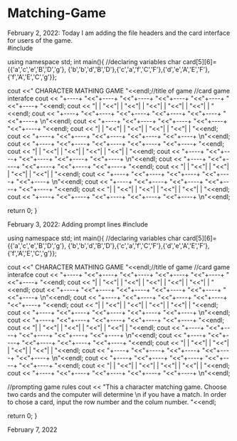 # Matching-Game
February 2, 2022: Today I am adding the file headers and the card interface for users of the game.  
#include <iostream>

using namespace std;
int main(){
  //declaring variables 
  char card[5][6]={{'a','c','e','B','D','g'},
  {'b','b','d','B','D'},{'c','a','f','C','F'},{'d','e','A','E','F'},{'f','A','E','C','g'}};

cout <<"       CHARACTER MATHING GAME  "<<endl;//title of game
//card game interafce
cout << "+----+  "<<"+----+  "<<"+----+  "<<"+----+  "<<"+----+  "<<"+----+  "<<endl;
cout << "|    |  "<<"|    |  "<<"|    |  "<<"|    |  "<<"|    |  "<<"|    |  "<<endl;
cout << "+----+  "<<"+----+  "<<"+----+  "<<"+----+  "<<"+----+  "<<"+----+  \n"<<endl;
cout << "+----+  "<<"+----+  "<<"+----+  "<<"+----+  "<<"+----+  "<<endl;
cout << "|    |  "<<"|    |  "<<"|    |  "<<"|    |  "<<"|    |  "<<endl;
cout << "+----+  "<<"+----+  "<<"+----+  "<<"+----+  "<<"+----+  \n"<<endl;
cout << "+----+  "<<"+----+  "<<"+----+  "<<"+----+  "<<"+----+  "<<endl;
cout << "|    |  "<<"|    |  "<<"|    |  "<<"|    |  "<<"|    |  "<<endl;
cout << "+----+  "<<"+----+  "<<"+----+  "<<"+----+  "<<"+----+  \n"<<endl;
cout << "+----+  "<<"+----+  "<<"+----+  "<<"+----+  "<<"+----+  "<<endl;
cout << "|    |  "<<"|    |  "<<"|    |  "<<"|    |  "<<"|    |  "<<endl;
cout << "+----+  "<<"+----+  "<<"+----+  "<<"+----+  "<<"+----+  \n"<<endl;
cout << "+----+  "<<"+----+  "<<"+----+  "<<"+----+  "<<"+----+  "<<endl;
cout << "|    |  "<<"|    |  "<<"|    |  "<<"|    |  "<<"|    |  "<<endl;
cout << "+----+  "<<"+----+  "<<"+----+  "<<"+----+  "<<"+----+  \n"<<endl;

return 0;
  }

February 3, 2022: Adding prompt lines 
  #include <iostream>

using namespace std;
int main(){
  //declaring variables 
  char card[5][6]={{'a','c','e','B','D','g'},
  {'b','b','d','B','D'},{'c','a','f','C','F'},{'d','e','A','E','F'},{'f','A','E','C','g'}};

cout <<"       CHARACTER MATHING GAME  "<<endl;//title of game
//card game interafce
cout << "+----+  "<<"+----+  "<<"+----+  "<<"+----+  "<<"+----+  "<<"+----+  "<<endl;
cout << "|    |  "<<"|    |  "<<"|    |  "<<"|    |  "<<"|    |  "<<"|    |  "<<endl;
cout << "+----+  "<<"+----+  "<<"+----+  "<<"+----+  "<<"+----+  "<<"+----+  \n"<<endl;
cout << "+----+  "<<"+----+  "<<"+----+  "<<"+----+  "<<"+----+  "<<endl;
cout << "|    |  "<<"|    |  "<<"|    |  "<<"|    |  "<<"|    |  "<<endl;
cout << "+----+  "<<"+----+  "<<"+----+  "<<"+----+  "<<"+----+  \n"<<endl;
cout << "+----+  "<<"+----+  "<<"+----+  "<<"+----+  "<<"+----+  "<<endl;
cout << "|    |  "<<"|    |  "<<"|    |  "<<"|    |  "<<"|    |  "<<endl;
cout << "+----+  "<<"+----+  "<<"+----+  "<<"+----+  "<<"+----+  \n"<<endl;
cout << "+----+  "<<"+----+  "<<"+----+  "<<"+----+  "<<"+----+  "<<endl;
cout << "|    |  "<<"|    |  "<<"|    |  "<<"|    |  "<<"|    |  "<<endl;
cout << "+----+  "<<"+----+  "<<"+----+  "<<"+----+  "<<"+----+  \n"<<endl;
cout << "+----+  "<<"+----+  "<<"+----+  "<<"+----+  "<<"+----+  "<<endl;
cout << "|    |  "<<"|    |  "<<"|    |  "<<"|    |  "<<"|    |  "<<endl;
cout << "+----+  "<<"+----+  "<<"+----+  "<<"+----+  "<<"+----+  \n"<<endl;

//prompting game rules
cout << "This a character matching game. Choose two cards and the computer will determine \n if you have a match. In order to chose a card, input the row number and the colum number. "<<endl;

return 0;
}
  
February 7, 2022
